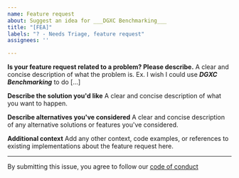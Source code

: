 ```yaml
---
name: Feature request
about: Suggest an idea for ___DGXC Benchmarking___
title: "[FEA]"
labels: "? - Needs Triage, feature request"
assignees: ''

---
```


**Is your feature request related to a problem? Please describe.**
A clear and concise description of what the problem is. Ex. I wish I could use ___DGXC Benchmarking___ to do [...]

**Describe the solution you'd like**
A clear and concise description of what you want to happen.

**Describe alternatives you've considered**
A clear and concise description of any alternative solutions or features you've considered.

**Additional context**
Add any other context, code examples, or references to existing implementations about the feature request here.

-----
By submitting this issue, you agree to follow our [code of conduct](https://github.com/NVIDIA/dgxc-benchmarking/blob/main/CODE_OF_CONDUCT.md)
